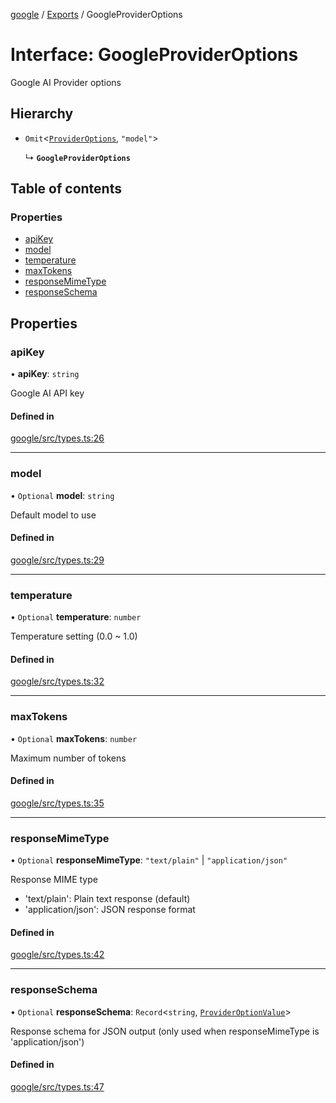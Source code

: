 <!-- 
 ⚠️  AUTO-GENERATED FILE - DO NOT EDIT MANUALLY
 This file is automatically generated by scripts/docs-generator.js
 To make changes, edit the source TypeScript files or update the generator script
-->

[google](../../) / [Exports](../modules) / GoogleProviderOptions

# Interface: GoogleProviderOptions

Google AI Provider options

## Hierarchy

- `Omit`\<[`ProviderOptions`](ProviderOptions), ``"model"``\>

  ↳ **`GoogleProviderOptions`**

## Table of contents

### Properties

- [apiKey](GoogleProviderOptions#apikey)
- [model](GoogleProviderOptions#model)
- [temperature](GoogleProviderOptions#temperature)
- [maxTokens](GoogleProviderOptions#maxtokens)
- [responseMimeType](GoogleProviderOptions#responsemimetype)
- [responseSchema](GoogleProviderOptions#responseschema)

## Properties

### apiKey

• **apiKey**: `string`

Google AI API key

#### Defined in

[google/src/types.ts:26](https://github.com/woojubb/robota/blob/a69b4da7c5c53be6f90be7c6508928a6d39cf60b/packages/google/src/types.ts#L26)

___

### model

• `Optional` **model**: `string`

Default model to use

#### Defined in

[google/src/types.ts:29](https://github.com/woojubb/robota/blob/a69b4da7c5c53be6f90be7c6508928a6d39cf60b/packages/google/src/types.ts#L29)

___

### temperature

• `Optional` **temperature**: `number`

Temperature setting (0.0 ~ 1.0)

#### Defined in

[google/src/types.ts:32](https://github.com/woojubb/robota/blob/a69b4da7c5c53be6f90be7c6508928a6d39cf60b/packages/google/src/types.ts#L32)

___

### maxTokens

• `Optional` **maxTokens**: `number`

Maximum number of tokens

#### Defined in

[google/src/types.ts:35](https://github.com/woojubb/robota/blob/a69b4da7c5c53be6f90be7c6508928a6d39cf60b/packages/google/src/types.ts#L35)

___

### responseMimeType

• `Optional` **responseMimeType**: ``"text/plain"`` \| ``"application/json"``

Response MIME type
- 'text/plain': Plain text response (default)
- 'application/json': JSON response format

#### Defined in

[google/src/types.ts:42](https://github.com/woojubb/robota/blob/a69b4da7c5c53be6f90be7c6508928a6d39cf60b/packages/google/src/types.ts#L42)

___

### responseSchema

• `Optional` **responseSchema**: `Record`\<`string`, [`ProviderOptionValue`](../modules#provideroptionvalue)\>

Response schema for JSON output (only used when responseMimeType is 'application/json')

#### Defined in

[google/src/types.ts:47](https://github.com/woojubb/robota/blob/a69b4da7c5c53be6f90be7c6508928a6d39cf60b/packages/google/src/types.ts#L47)
